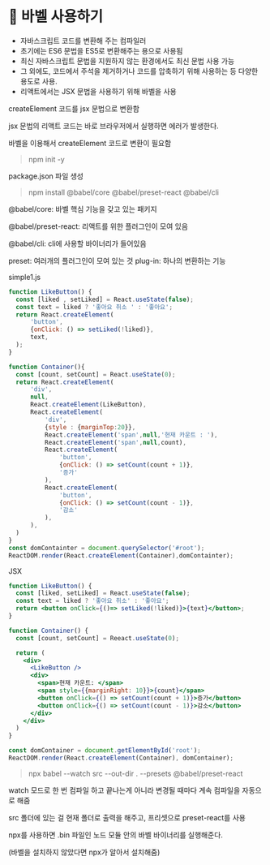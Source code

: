 # :construction_worker: 바벨 사용하기

- 자바스크립트 코드를 변환해 주는 컴파일러
- 초기에는 ES6 문법을 ES5로 변환해주는 용으로 사용됨
- 최신 자바스크립트 문법을 지원하지 않는 환경에서도 최신 문법 사용 가능
- 그 외에도, 코드에서 주석을 제거하거나 코드를 압축하기 위해 사용하는 등 다양한 용도로 사용.
- 리액트에서는 JSX 문법을 사용하기 위해 바벨을 사용

createElement 코드를 jsx 문법으로 변환함
   
jsx 문법의 리액트 코드는 바로 브라우저에서 실행하면 에러가 발생한다.
   
바벨을 이용해서 createElement 코드로 변환이 필요함
   
> npm init -y

package.json 파일 생성 
   
> npm install @babel/core @babel/preset-react @babel/cli

@babel/core: 바벨 핵심 기능을 갖고 있는 패키지

@babel/preset-react: 리액트를 위한 플러그인이 모여 있음

@babel/cli: cli에 사용할 바이너리가 들어있음

          
preset: 여러개의 플러그인이 모여 있는 것
plug-in: 하나의 변환하는 기능
               

simple1.js

```jsx
function LikeButton() {
  const [liked , setLiked] = React.useState(false);
  const text = liked ? '좋아요 취소 ' : '좋아요';
  return React.createElement(
      'button',
      {onClick: () => setLiked(!liked)},
      text,
  );
}

function Container(){
  const [count, setCount] = React.useState(0);
  return React.createElement(
      'div',
      null,
      React.createElement(LikeButton),
      React.createElement(
          'div',
          {style : {marginTop:20}},
          React.createElement('span',null,'현재 카운트 : '),
          React.createElement('span',null,count),
          React.createElement(
              'button',
              {onClick: () => setCount(count + 1)},
              '증가'
          ),
          React.createElement(
              'button',
              {onClick: () => setCount(count - 1)},
              '감소'
          ),
      ),
  )
}
const domContainter = document.querySelector('#root');
ReactDOM.render(React.createElement(Container),domContainter);
```

JSX

```jsx
function LikeButton() {
  const [liked, setLiked] = React.useState(false);
  const text = liked ? '좋아요 취소' : '좋아요';
  return <button onClick={()=> setLiked(!liked)}>{text}</button>;
}

function Container() {
  const [count, setCount] = Reeact.useState(0);

  return (
    <div>
      <LikeButton />
      <div>
        <span>현재 카운트: </span>
        <span style={{marginRight: 10}}>{count}</span>
        <button onClick={() => setCount(count + 1)}>증가</button>
        <button onClick={() => setCount(count - 1)}>감소</button>
      </div>
    </div>
  )
}

const domContainer = document.getElementById('root');
ReactDOM.render(React.createElement(Container), domContainer);
```

> npx babel --watch src --out-dir . --presets @babel/preset-react

watch 모드로 한 번 컴파일 하고 끝나는게 아니라 변경될 때마다 계속 컴파일을 자동으로 해줌

src 폴더에 있는 걸 현재 폴더로 출력을 해주고, 프리셋으로 preset-react를 사용

npx를 사용하면 .bin 파일인 노드 모듈 안의 바벨 바이너리를 실행해준다.

(바벨을 설치하지 않았다면 npx가 알아서 설치해줌)